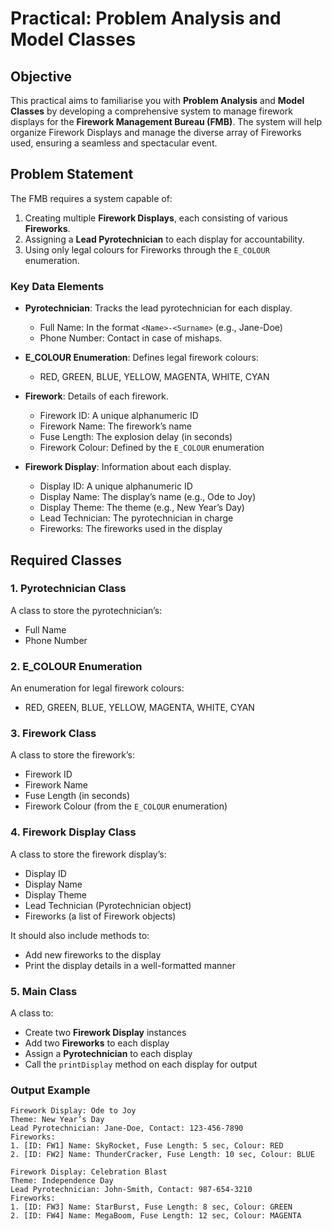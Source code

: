 # Practical: Problem Analysis and Model Classes

## Objective
This practical aims to familiarise you with **Problem Analysis** and **Model Classes** by developing a comprehensive system to manage firework displays for the **Firework Management Bureau (FMB)**. The system will help organize Firework Displays and manage the diverse array of Fireworks used, ensuring a seamless and spectacular event.

## Problem Statement
The FMB requires a system capable of:
1. Creating multiple **Firework Displays**, each consisting of various **Fireworks**.
2. Assigning a **Lead Pyrotechnician** to each display for accountability.
3. Using only legal colours for Fireworks through the `E_COLOUR` enumeration.

### Key Data Elements
- **Pyrotechnician**: Tracks the lead pyrotechnician for each display.
    - Full Name: In the format `<Name>-<Surname>` (e.g., Jane-Doe)
    - Phone Number: Contact in case of mishaps.

- **E_COLOUR Enumeration**: Defines legal firework colours:
    - RED, GREEN, BLUE, YELLOW, MAGENTA, WHITE, CYAN

- **Firework**: Details of each firework.
    - Firework ID: A unique alphanumeric ID
    - Firework Name: The firework’s name
    - Fuse Length: The explosion delay (in seconds)
    - Firework Colour: Defined by the `E_COLOUR` enumeration

- **Firework Display**: Information about each display.
    - Display ID: A unique alphanumeric ID
    - Display Name: The display’s name (e.g., Ode to Joy)
    - Display Theme: The theme (e.g., New Year’s Day)
    - Lead Technician: The pyrotechnician in charge
    - Fireworks: The fireworks used in the display

## Required Classes

### 1. Pyrotechnician Class
A class to store the pyrotechnician’s:
- Full Name
- Phone Number

### 2. E_COLOUR Enumeration
An enumeration for legal firework colours:
- RED, GREEN, BLUE, YELLOW, MAGENTA, WHITE, CYAN

### 3. Firework Class
A class to store the firework’s:
- Firework ID
- Firework Name
- Fuse Length (in seconds)
- Firework Colour (from the `E_COLOUR` enumeration)

### 4. Firework Display Class
A class to store the firework display’s:
- Display ID
- Display Name
- Display Theme
- Lead Technician (Pyrotechnician object)
- Fireworks (a list of Firework objects)

It should also include methods to:
- Add new fireworks to the display
- Print the display details in a well-formatted manner

### 5. Main Class
A class to:
- Create two **Firework Display** instances
- Add two **Fireworks** to each display
- Assign a **Pyrotechnician** to each display
- Call the `printDisplay` method on each display for output

### Output Example
```plaintext
Firework Display: Ode to Joy
Theme: New Year’s Day
Lead Pyrotechnician: Jane-Doe, Contact: 123-456-7890
Fireworks:
1. [ID: FW1] Name: SkyRocket, Fuse Length: 5 sec, Colour: RED
2. [ID: FW2] Name: ThunderCracker, Fuse Length: 10 sec, Colour: BLUE

Firework Display: Celebration Blast
Theme: Independence Day
Lead Pyrotechnician: John-Smith, Contact: 987-654-3210
Fireworks:
1. [ID: FW3] Name: StarBurst, Fuse Length: 8 sec, Colour: GREEN
2. [ID: FW4] Name: MegaBoom, Fuse Length: 12 sec, Colour: MAGENTA
